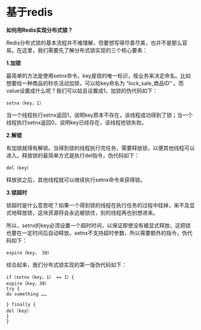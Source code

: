 # 基于redis

**如何用Redis实现分布式锁？**

Redis分布式锁的基本流程并不难理解，但要想写得尽善尽美，也并不是那么容易。在这里，我们需要先了解分布式锁实现的三个核心要素：

**1.加锁**

最简单的方法是使用setnx命令。key是锁的唯一标识，按业务来决定命名。比如想要给一种商品的秒杀活动加锁，可以给key命名为 “lock\_sale\_商品ID” 。而value设置成什么呢？我们可以姑且设置成1。加锁的伪代码如下：

```
setnx（key，1）
```

当一个线程执行setnx返回1，说明key原本不存在，该线程成功得到了锁；当一个线程执行setnx返回0，说明key已经存在，该线程抢锁失败。

**2.解锁**

有加锁就得有解锁。当得到锁的线程执行完任务，需要释放锁，以便其他线程可以进入。释放锁的最简单方式是执行del指令，伪代码如下：

```
del（key）
```

释放锁之后，其他线程就可以继续执行setnx命令来获得锁。

**3.锁超时**

锁超时是什么意思呢？如果一个得到锁的线程在执行任务的过程中挂掉，来不及显式地释放锁，这块资源将会永远被锁住，别的线程再也别想进来。

所以，setnx的key必须设置一个超时时间，以保证即使没有被显式释放，这把锁也要在一定时间后自动释放。setnx不支持超时参数，所以需要额外的指令，伪代码如下：

```
expire（key， 30）
```

综合起来，我们分布式锁实现的第一版伪代码如下：

```
if（setnx（key，1） == 1）{
expire（key，30）
try {
do something ……

} finally {
del（key）
}
}
```



